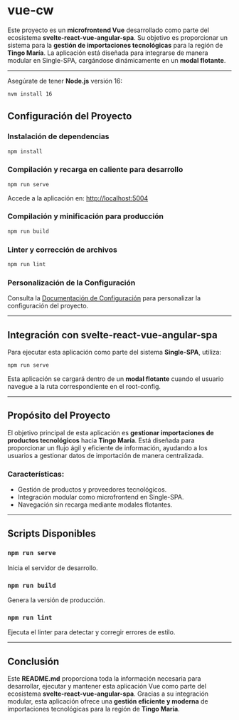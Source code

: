 
# vue-cw

Este proyecto es un **microfrontend Vue** desarrollado como parte del ecosistema **svelte-react-vue-angular-spa**. Su objetivo es proporcionar un sistema para la **gestión de importaciones tecnológicas** para la región de **Tingo María**. La aplicación está diseñada para integrarse de manera modular en Single-SPA, cargándose dinámicamente en un **modal flotante**.

---
Asegúrate de tener **Node.js** versión 16:

```bash
nvm install 16
```

## Configuración del Proyecto

### Instalación de dependencias

```bash
npm install
```

### Compilación y recarga en caliente para desarrollo

```bash
npm run serve
```

Accede a la aplicación en: [http://localhost:5004](http://localhost:5004)

### Compilación y minificación para producción

```bash
npm run build
```

### Linter y corrección de archivos

```bash
npm run lint
```

### Personalización de la Configuración

Consulta la [Documentación de Configuración](https://cli.vuejs.org/config/) para personalizar la configuración del proyecto.

---

## Integración con svelte-react-vue-angular-spa

Para ejecutar esta aplicación como parte del sistema **Single-SPA**, utiliza:

```bash
npm run serve
```

Esta aplicación se cargará dentro de un **modal flotante** cuando el usuario navegue a la ruta correspondiente en el root-config.

---

## Propósito del Proyecto

El objetivo principal de esta aplicación es **gestionar importaciones de productos tecnológicos** hacia **Tingo María**. Está diseñada para proporcionar un flujo ágil y eficiente de información, ayudando a los usuarios a gestionar datos de importación de manera centralizada.

### Características:
- Gestión de productos y proveedores tecnológicos.
- Integración modular como microfrontend en Single-SPA.
- Navegación sin recarga mediante modales flotantes.

---

## Scripts Disponibles

### `npm run serve`

Inicia el servidor de desarrollo.

### `npm run build`

Genera la versión de producción.

### `npm run lint`

Ejecuta el linter para detectar y corregir errores de estilo.

---

## Conclusión

Este **README.md** proporciona toda la información necesaria para desarrollar, ejecutar y mantener esta aplicación Vue como parte del ecosistema **svelte-react-vue-angular-spa**. Gracias a su integración modular, esta aplicación ofrece una **gestión eficiente y moderna** de importaciones tecnológicas para la región de **Tingo María**.
